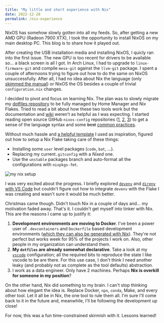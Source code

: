 ```yaml
---
title: "My little and short experience with Nix"
date: 2022-12-28
permalink: /nix-experience
---
```


NixOS has somehow slowly gotten into all my feeds. So, after getting a new AMD GPU (Radeon 7900 XTX), I took the opportunity to install NixOS on my main desktop PC. This blog is to share how it played out.

After creating the USB installation media and installing NixOS, I quicly ran into the first issue. The new GPU is too recent for drivers to be available so... a black screen is all I got. In Arch Linux, I had to upgrade to `linux-firmware-git`  and compile `mesa-git`  against the  `llvm-git` package. I spent a couple of afternoons trying to figure out how to do the same on NixOS unsuccessfully. After all, I had no idea about Nix the language (only [skimmed the manual](https://nixos.org/manual/nix/stable/introduction.html)) or NixOS the OS besides a couple of trivial `configuration.nix` changes.

I decided to pivot and focus on learning Nix. The plan was to slowly migrate my [dotfiles repository](https://github.com/davidgasquez/dotfiles) to be fully managed by Home Manager and Nix Flakes. Tried to read a bit about how these two tools work but the documentation and [wiki](https://nixos.wiki/wiki/Main_Page) weren't as helpful as I was expecting. I started reading open source GitHub `nixos-config` repositories ([1](https://github.com/mitchellh/nixos-config), [2](https://github.com/selfuryon/nixos-config), [3](https://github.com/Ashe/dotfiles/tree/master)) to get a sense of the language syntax and some ~~best~~ [common practices](https://nix.dev/tutorials/dev-environment).

Without much hassle and [a helpful template](https://github.com/Misterio77/nix-starter-configs/tree/main/standard) I used as inspiration, figured out how to setup a Nix Flake taking care of these things:

- Installing some `user` level packages (`code`, `bat`, ...).
- Replacing my current`.gitconfig` with a _Nixed_ one.
- Use the `unstable` packages branch and auto-format all the configurations with `nixpkgs-fmt`.

![my nix setup](https://i.ibb.co/k4mDY2v/1672235999.png)

I was very excited about the progress. I briefly explored [`devenv`](https://github.com/cachix/devenv) and [`direnv` with VS Code](https://marketplace.visualstudio.com/items?itemName=mkhl.direnv) but couldn't figure out how to integrate `devenv` with the Flake I was creating and wasn't sure it would be much better.

Christmas came though. Didn't touch Nix in a couple of days and... my motivation faded away. That's it. I couldn't get myself into tinker with Nix. This are the reasons I came up to justify it:

1. **Development environments are moving to Docker**. I've been a power user of `.devcontainers` and `Dockerfile` based development environments ([which they can also be generated with Nix](https://devenv.sh/integrations/codespaces-devcontainer/)). They're not perfect but works week for 95% of the projects I work on. Also, other people in my organization can understand them.
2. **My `dotfiles` are already somewhat declarative**. Take a look at my [`vscode`](https://github.com/davidgasquez/dotfiles/tree/main/vscode) configuration; all the required bits to reproduce the state I like vscode to be are there. For this use case, I don't think I need another leaky (and probably not as complete as the tool defaults) abstraction.
3. I work as a data engineer. Only have 2 machines. Perhaps **Nix is overkill for someone in my position**?

On the other hand, Nix did something to my brain. I can't stop thinking about how elegant the idea is. Replace Docker, `npn`, `conda`, Make, and every other tool. Let it all be in Nix, the one tool to rule them all. I'm sure I'll come back to it in the future and, meanwhile, I'll be following the development up close!

For now, this was a fun time-constrained skirmish with it. Lessons learned!
